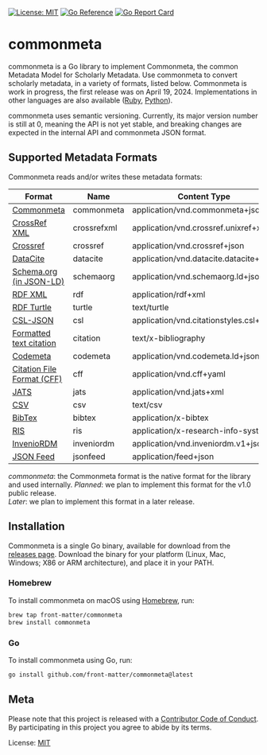 [![License: MIT](https://img.shields.io/badge/License-MIT-yellow.svg)](https://opensource.org/licenses/MIT)
[![Go Reference](https://pkg.go.dev/badge/github.com/front-matter/commonmeta.svg)](https://pkg.go.dev/github.com/front-matter/commonmeta)
[![Go Report Card](https://goreportcard.com/badge/github.com/front-matter/commonmeta)](https://goreportcard.com/report/github.com/front-matter/commonmeta)

# commonmeta
commonmeta is a Go library to implement Commonmeta, the common Metadata Model for Scholarly Metadata. Use commonmeta to convert scholarly metadata, in a variety of formats, listed below. Commonmeta is work in progress, the first release was on April 19, 2024. Implementations in other languages are also available ([Ruby](https://github.com/front-matter/commonmeta-ruby), [Python](https://github.com/front-matter/commonmeta-py)).

commonmeta uses semantic versioning. Currently, its major version number is still at 0, meaning the API is not yet stable, and breaking changes are expected in the internal API and commonmeta JSON format.


## Supported Metadata Formats

Commonmeta reads and/or writes these metadata formats:

| Format                                                                                           | Name          | Content Type                           | Read    | Write   |
| ------------------------------------------------------------------------------------------------ | ------------- | -------------------------------------- | ------- | ------- |
| [Commonmeta](https://docs.commonmeta.org)  | commonmeta    | application/vnd.commonmeta+json        | yes     | yes     |
| [CrossRef XML](https://www.crossref.org/schema/documentation/unixref1.1/unixref1.1.html) | crossrefxml      | application/vnd.crossref.unixref+xml   | yes | yes |
| [Crossref](https://api.crossref.org)                                                             | crossref | application/vnd.crossref+json          | yes     | n/a     |
| [DataCite](https://api.datacite.org/)                                                            | datacite | application/vnd.datacite.datacite+json | yes     | yes |
| [Schema.org (in JSON-LD)](http://schema.org/)                                                    | schemaorg    | application/vnd.schemaorg.ld+json      | planned   | yes   |
| [RDF XML](http://www.w3.org/TR/rdf-syntax-grammar/)                                              | rdf       | application/rdf+xml                    | no      | later   |
| [RDF Turtle](http://www.w3.org/TeamSubmission/turtle/)                                           | turtle        | text/turtle                            | no      | later   |
| [CSL-JSON](https://citationstyles.org/)                                                     | csl      | application/vnd.citationstyles.csl+json | yes | yes   |
| [Formatted text citation](https://citationstyles.org/)                                           | citation      | text/x-bibliography                    | n/a     | planned |
| [Codemeta](https://codemeta.github.io/)                                                          | codemeta      | application/vnd.codemeta.ld+json       | later | later |
| [Citation File Format (CFF)](https://citation-file-format.github.io/)                            | cff           | application/vnd.cff+yaml               | later | later |
| [JATS](https://jats.nlm.nih.gov/)                                                                | jats          | application/vnd.jats+xml               | later   | later   |
| [CSV](ttps://en.wikipedia.org/wiki/Comma-separated_values)                                       | csv           | text/csv                               | no      | later   |
| [BibTex](http://en.wikipedia.org/wiki/BibTeX)                                                    | bibtex        | application/x-bibtex                   | planned | planned |
| [RIS](http://en.wikipedia.org/wiki/RIS_(file_format))                                            | ris           | application/x-research-info-systems    | planned | planned |
| [InvenioRDM](https://inveniordm.docs.cern.ch/reference/metadata/)                                | inveniordm    | application/vnd.inveniordm.v1+json     | yes | yes   |
| [JSON Feed](https://www.jsonfeed.org/)                                                           | jsonfeed     | application/feed+json    | yes | later     |

_commonmeta_: the Commonmeta format is the native format for the library and used internally.
_Planned_: we plan to implement this format for the v1.0 public release.  
_Later_: we plan to implement this format in a later release.

## Installation

Commonmeta is a single Go binary, available for download from the [releases page](https://github.com/front-matter/commonmeta/releases). Download the binary for your platform (Linux, Mac, Windows; X86 or ARM architecture), and place it in your PATH.

### Homebrew

To install commonmeta on macOS using [Homebrew](https://brew.sh/), run:

```bash
brew tap front-matter/commonmeta
brew install commonmeta
```

### Go

To install commonmeta using Go, run:

```bash
go install github.com/front-matter/commonmeta@latest
```

## Meta

Please note that this project is released with a [Contributor Code of Conduct](https://github.com/front-matter/commonmeta/blob/main/CODE_OF_CONDUCT.md). By participating in this project you agree to abide by its terms.  

License: [MIT](https://github.com/front-matter/commonmeta/blob/main/LICENSE)
